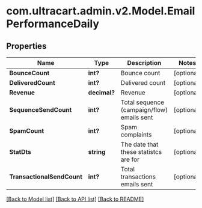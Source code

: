 # com.ultracart.admin.v2.Model.EmailPerformanceDaily
## Properties

Name | Type | Description | Notes
------------ | ------------- | ------------- | -------------
**BounceCount** | **int?** | Bounce count | [optional] 
**DeliveredCount** | **int?** | Delivered count | [optional] 
**Revenue** | **decimal?** | Revenue | [optional] 
**SequenceSendCount** | **int?** | Total sequence (campaign/flow) emails sent | [optional] 
**SpamCount** | **int?** | Spam complaints | [optional] 
**StatDts** | **string** | The date that these statistcs are for | [optional] 
**TransactionalSendCount** | **int?** | Total transactions emails sent | [optional] 


[[Back to Model list]](../README.md#documentation-for-models) [[Back to API list]](../README.md#documentation-for-api-endpoints) [[Back to README]](../README.md)

